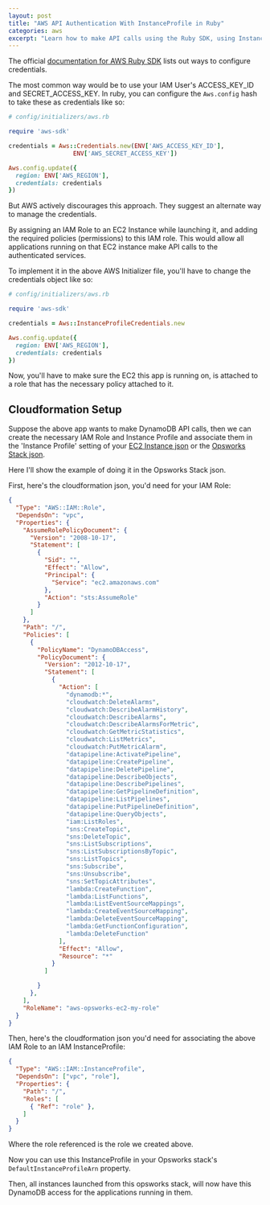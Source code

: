 ```yaml
---
layout: post
title: "AWS API Authentication With InstanceProfile in Ruby"
categories: aws
excerpt: "Learn how to make API calls using the Ruby SDK, using InstanceProfile, without using ACCESS_KEY_ID and SECRET_ACCESS_KEY"
---
```


The official [documentation for AWS Ruby SDK](http://docs.aws.amazon.com/sdkforruby/api/index.html) lists out ways to configure credentials.

The most common way would be to use your IAM User's ACCESS_KEY_ID and SECRET_ACCESS_KEY. In ruby, you can configure the `Aws.config` hash to take these as credentials like so:

```rb
# config/initializers/aws.rb

require 'aws-sdk'

credentials = Aws::Credentials.new(ENV['AWS_ACCESS_KEY_ID'],
                  ENV['AWS_SECRET_ACCESS_KEY'])

Aws.config.update({
  region: ENV['AWS_REGION'],
  credentials: credentials
})

```

But AWS actively discourages this approach. They suggest an alternate way to manage the credentials.

By assigning an IAM Role to an EC2 Instance while launching it, and adding the required policies (permissions) to this IAM role. This would allow all applications running on that EC2 instance make API calls to the authenticated services.

To implement it in the above AWS Initializer file, you'll have to change the credentials object like so:

```rb
# config/initializers/aws.rb

require 'aws-sdk'

credentials = Aws::InstanceProfileCredentials.new

Aws.config.update({
  region: ENV['AWS_REGION'],
  credentials: credentials
})
```

Now, you'll have to make sure the EC2 this app is running on, is attached to a role that has the necessary policy attached to it.

## Cloudformation Setup

Suppose the above app wants to make DynamoDB API calls, then we can create the necessary IAM Role and Instance Profile and associate them in the 'Instance Profile' setting of your [EC2 Instance json](http://docs.aws.amazon.com/AWSCloudFormation/latest/UserGuide/aws-properties-ec2-instance.html#cfn-ec2-instance-iaminstanceprofile) or the [Opsworks Stack json](http://docs.aws.amazon.com/AWSCloudFormation/latest/UserGuide/aws-resource-opsworks-stack.html#cfn-opsworks-stack-defaultinstanceprof).

Here I'll show the example of doing it in the Opsworks Stack json.

First, here's the cloudformation json, you'd need for your IAM Role:

```json
{
  "Type": "AWS::IAM::Role",
  "DependsOn": "vpc",
  "Properties": {
    "AssumeRolePolicyDocument": {
      "Version": "2008-10-17",
      "Statement": [
        {
          "Sid": "",
          "Effect": "Allow",
          "Principal": {
            "Service": "ec2.amazonaws.com"
          },
          "Action": "sts:AssumeRole"
        }
      ]
    },
    "Path": "/",
    "Policies": [
      {
        "PolicyName": "DynamoDBAccess",
        "PolicyDocument": {
          "Version": "2012-10-17",
          "Statement": [
            {
              "Action": [
                "dynamodb:*",
                "cloudwatch:DeleteAlarms",
                "cloudwatch:DescribeAlarmHistory",
                "cloudwatch:DescribeAlarms",
                "cloudwatch:DescribeAlarmsForMetric",
                "cloudwatch:GetMetricStatistics",
                "cloudwatch:ListMetrics",
                "cloudwatch:PutMetricAlarm",
                "datapipeline:ActivatePipeline",
                "datapipeline:CreatePipeline",
                "datapipeline:DeletePipeline",
                "datapipeline:DescribeObjects",
                "datapipeline:DescribePipelines",
                "datapipeline:GetPipelineDefinition",
                "datapipeline:ListPipelines",
                "datapipeline:PutPipelineDefinition",
                "datapipeline:QueryObjects",
                "iam:ListRoles",
                "sns:CreateTopic",
                "sns:DeleteTopic",
                "sns:ListSubscriptions",
                "sns:ListSubscriptionsByTopic",
                "sns:ListTopics",
                "sns:Subscribe",
                "sns:Unsubscribe",
                "sns:SetTopicAttributes",
                "lambda:CreateFunction",
                "lambda:ListFunctions",
                "lambda:ListEventSourceMappings",
                "lambda:CreateEventSourceMapping",
                "lambda:DeleteEventSourceMapping",
                "lambda:GetFunctionConfiguration",
                "lambda:DeleteFunction"
              ],
              "Effect": "Allow",
              "Resource": "*"
            }
          ]

        }
      },
    ],
    "RoleName": "aws-opsworks-ec2-my-role"
  }
}
```

Then, here's the cloudformation json you'd need for associating the above IAM Role to an IAM InstanceProfile:

```json
{
  "Type": "AWS::IAM::InstanceProfile",
  "DependsOn": ["vpc", "role"],
  "Properties": {
    "Path": "/",
    "Roles": [
      { "Ref": "role" },
    ]
  }
}  
```

Where the role referenced is the role we created above.

Now you can use this InstanceProfile in your Opsworks stack's `DefaultInstanceProfileArn` property.

Then, all instances launched from this opsworks stack, will now have this DynamoDB access for the applications running in them.
